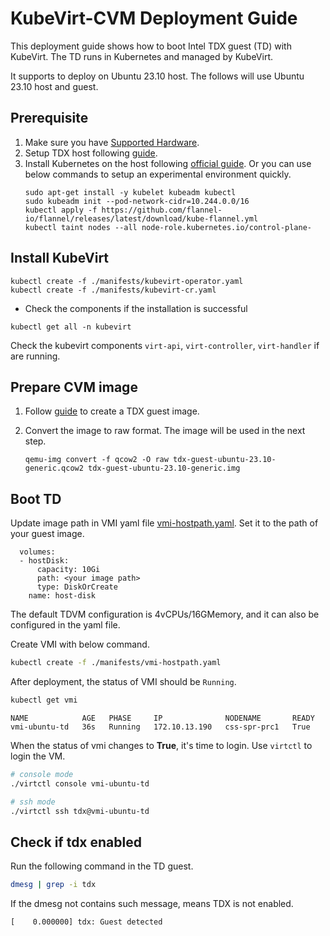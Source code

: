# KubeVirt-CVM Deployment Guide

This deployment guide shows how to boot Intel TDX guest (TD) with KubeVirt. The TD runs in Kubernetes and managed by KubeVirt.

It supports to deploy on Ubuntu 23.10 host. The follows will use Ubuntu 23.10 host and guest.

## Prerequisite

1. Make sure you have [Supported Hardware](https://github.com/canonical/tdx/tree/mantic-23.10?tab=readme-ov-file#supported-hardware).
2. Setup TDX host following [guide](https://github.com/canonical/tdx/tree/mantic-23.10?tab=readme-ov-file#4-setup-tdx-host).
3. Install Kubernetes on the host following [official guide](https://kubernetes.io/docs/setup/). Or you can use below commands to setup an experimental environment quickly.
    ```
    sudo apt-get install -y kubelet kubeadm kubectl
    sudo kubeadm init --pod-network-cidr=10.244.0.0/16
    kubectl apply -f https://github.com/flannel-io/flannel/releases/latest/download/kube-flannel.yml
    kubectl taint nodes --all node-role.kubernetes.io/control-plane-
    ```

## Install KubeVirt

```
kubectl create -f ./manifests/kubevirt-operator.yaml
kubectl create -f ./manifests/kubevirt-cr.yaml
```

- Check the components if the installation is successful
```
kubectl get all -n kubevirt
```

Check the kubevirt components `virt-api`, `virt-controller`, `virt-handler` if are running.

## Prepare CVM image

1. Follow [guide](https://github.com/canonical/tdx/tree/mantic-23.10?tab=readme-ov-file#5-setup-td-guest) to create a TDX guest image.
2. Convert the image to raw format. The image will be used in the next step.

    ```
    qemu-img convert -f qcow2 -O raw tdx-guest-ubuntu-23.10-generic.qcow2 tdx-guest-ubuntu-23.10-generic.img
    ```

## Boot TD

Update image path in VMI yaml file [vmi-hostpath.yaml](./manifests/vmi-hostpath.yaml). Set it to the path of your guest image.


```
  volumes:
  - hostDisk:
      capacity: 10Gi
      path: <your image path>
      type: DiskOrCreate
    name: host-disk
```

The default TDVM configuration is 4vCPUs/16GMemory, and it can also be configured in the yaml file.

Create VMI with below command.

```bash
kubectl create -f ./manifests/vmi-hostpath.yaml
```

After deployment, the status of VMI should be `Running`.

```bash
kubectl get vmi
```

```console
NAME            AGE   PHASE     IP              NODENAME       READY                                                                                                    
vmi-ubuntu-td   36s   Running   172.10.13.190   css-spr-prc1   True 
```

When the status of vmi changes to **True**, it's time to login. Use `virtctl` to login the VM.

```bash
# console mode
./virtctl console vmi-ubuntu-td

# ssh mode
./virtctl ssh tdx@vmi-ubuntu-td
```

## Check if tdx enabled

Run the following command in the TD guest.
```bash
dmesg | grep -i tdx
```
If the dmesg not contains such message, means TDX is not enabled.
```console
[    0.000000] tdx: Guest detected
```
